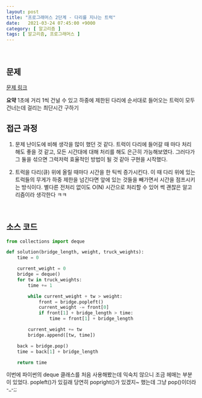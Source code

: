 ```yaml
---
layout: post
title: "프로그래머스 2단계 - 다리를 지나는 트럭"
date:   2021-03-24 07:45:00 +9000
category: [ 알고리즘 ]
tags: [ 알고리즘, 프로그래머스 ]
---
```


<br>

## **문제**
[문제 링크](https://programmers.co.kr/learn/courses/30/lessons/42583)

**요약**
1초에 거리 1씩 건널 수 있고 하중에 제한된 다리에 순서대로 들어오는 트럭이 모두 건너는데 걸리는 최단시간 구하기


## **접근 과정**
1. 문제 난이도에 비해 생각을 많이 했던 것 같다. 트럭이 다리에 들어갈 때 마다 처리해도 좋을 것 같고, 모든 시간대에 대해 처리를 해도 은근히 가능해보였다. 그러다가 그 둘을 섞으면 그럭저럭 효율적인 방법이 될 것 같아 구현을 시작했다.

2. 트럭을 다리(큐) 위에 올릴 때마다 시간을 한 틱씩 증가시킨다. 이 때 다리 위에 있는 트럭들의 무게가 하중 제한을 넘긴다면 앞에 있는 것들을 빼가면서 시간을 점프시키는 방식이다. 별다른 전처리 없이도 O(N) 시간으로 처리할 수 있어 썩 괜찮은 알고리즘이라 생각한다 ㅋㅋ


<br>

## **소스 코드**

```py
from collections import deque

def solution(bridge_length, weight, truck_weights):
    time = 0

    current_weight = 0
    bridge = deque()
    for tw in truck_weights:
        time += 1

        while current_weight + tw > weight:
            front = bridge.popleft()
            current_weight -= front[0]
            if front[1] + bridge_length > time:
                time = front[1] + bridge_length

        current_weight += tw
        bridge.append([tw, time])

    back = bridge.pop()    
    time = back[1] + bridge_length

    return time
```

이번에 파이썬의 deque 클래스를 처음 사용해봤는데 익숙치 않으니 조금 헤매는 부분이 있었다. popleft()가 있길래 당연히 popright()가 있겠지~ 했는데 그냥 pop()이더라 -_-;;